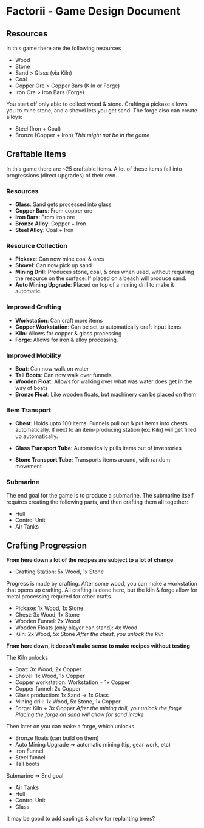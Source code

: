 # Factorii - Game Design Document

## Resources
In this game there are the following resources
 - Wood
 - Stone
 - Sand > Glass (via Kiln)
 - Coal
 - Copper Ore > Copper Bars (Kiln or Forge)
 - Iron Ore > Iron Bars (Forge)

You start off only able to collect wood & stone. Crafting a pickaxe
allows you to mine stone, and a shovel lets you get sand. The forge
also can create alloys:
 - Steel (Iron + Coal)
 - Bronze (Copper + Iron) *This might not be in the game*



## Craftable Items
In this game there are ~25 craftable items. A lot of these items fall
into progressions (direct upgrades) of their own. 

### Resources
- **Glass**: Sand gets processed into glass
- **Copper Bars**: From copper ore
- **Iron Bars**: From iron ore
- **Bronze Alloy**: Copper + Iron
- **Steel Alloy**: Coal + Iron

### Resource Collection
- **Pickaxe**: Can now mine coal & ores
- **Shovel**: Can now pick up sand
- **Mining Drill**: Produces stone, coal, & ores when used, without
	requiring the resource on the surface. If placed on a
	beach will produce sand.
- **Auto Mining Upgrade**: Placed on top of a mining drill to
	make it automatic.

### Improved Crafting
- **Workstation**: Can craft more items
- **Copper Workstation**: Can be set to automatically craft input items.
- **Kiln**: Allows for copper & glass processing
- **Forge**: Allows for iron & alloy processing. 

### Improved Mobility
- **Boat**: Can now walk on water
- **Tall Boots**: Can now walk over funnels
- **Wooden Float**: Allows for walking over what was water
	does get in the way of boats
- **Bronze Float**: Like wooden floats, but machinery can be placed on them

### Item Transport
- **Chest**: Holds upto 100 items. Funnels pull out & put items into chests
	automatically. If next to an item-producing station (ex: Kiln) will
	get filled up automatically.

- **Glass Transport Tube**: Automatically pulls items out of inventories
- **Stone Transport Tube**: Transports items around, with random movement
<!-- 

Old system, still kept in comments because of functionality

- **Wooden Funnel**: Transfers items along a direction. Items cannot be picked
	up mid-transport. Cannot be above water.
- **Copper Funnel**: Same as wooden, but moves items faster.
- **Iron Funnel**: Same as Copper but allows for merging funnels together.
- **Steel Funnel**: Same as Copper but allows for spliting (sorting). -->

### Submarine
The end goal for the game is to produce a submarine. The submarine itself requires creating the following parts, and then crafting them all together:
 - Hull
 - Control Unit
 - Air Tanks


## Crafting Progression
**From here down a lot of the recipes are subject to a lot of change**
- Crafting Station: 5x Wood, 1x Stone

Progress is made by crafting. After some wood, you can make a 
workstation that opens up crafting. All crafting is done here, but 
the kiln & forge allow for metal processing required for other crafts.
 - Pickaxe: 1x Wood, 1x Stone
 - Chest: 3x Wood, 1x Stone
 - Wooden Funnel: 2x Wood
 - Wooden Floats (only player can stand): 4x Wood
 - Kiln: 2x Wood, 5x Stone
*After the chest, you unlock the kiln*

**From here down, it doesn't make sense to make recipes without testing**

The Kiln unlocks
 - Boat: 3x Wood, 2x Copper
 - Shovel: 1x Wood, 1x Copper
 - Copper workstation: Workstation + 1x Copper
 - Copper funnel: 2x Copper
 - Glass production: 1x Sand -> 1x Glass
 - Mining drill: 1x Wood, 5x Stone, 1x Copper
 - Forge: Kiln + 3x Copper
*After the mining drill, you unlock the forge*
*Placing the forge on sand will allow for sand intake*

Then later on you can make a forge, which unlocks 
 - Bronze floats (can build on them)
 - Auto Mining Upgrade => automatic mining (tip, gear work, etc)
 - Iron Funnel
 - Steel funnel
 - Tall boots

Submarine => End goal
 * Air Tanks
 * Hull
 * Control Unit
 * Glass

It may be good to add saplings & allow for replanting trees?

